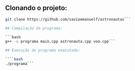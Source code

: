 ## Clonando o projeto:
```bash 
git clone https://github.com/savioemanuelf/astronautas```

## Compilação do programa: 

```bash
g++ -o programa main.cpp astronauta.cpp voo.cpp```

## Execução do programa executado:

````bash
./programa```

